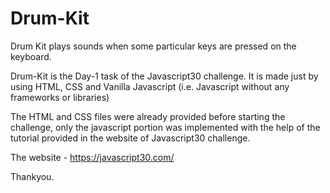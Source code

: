 # Drum-Kit
Drum Kit plays sounds when some particular keys are pressed on the keyboard.

Drum-Kit is the Day-1 task of the Javascript30 challenge. 
It is made just by using HTML, CSS and Vanilla Javascript (i.e. Javascript without any frameworks or libraries)

The HTML and CSS files were already provided before starting the challenge, only the javascript portion was implemented with the help of the tutorial provided in the website of Javascript30 challenge.

The website - https://javascript30.com/

Thankyou.
